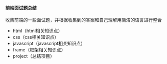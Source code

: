 #### 前端面试题总结
收集前端的一些面试题，并根据收集到的答案和自己理解用简洁的语言进行整合
- html（html相关知识点）
- css（css相关知识点）
- javascript（javascript相关知识点）
- frame（框架相关知识点）
- project（总结项目）